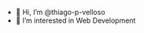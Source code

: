 - 👋 Hi, I’m @thiago-p-velloso
- 👀 I’m interested in Web Development

<!---
thiago-p-velloso/thiago-p-velloso is a ✨ special ✨ repository because its `README.md` (this file) appears on your GitHub profile.
You can click the Preview link to take a look at your changes.
--->
